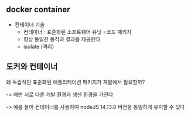 ## docker container

- 컨테이너 기술
  - 컨테이너 : 표준화된 소프트웨어 유닛 =코드 패키지
  - 항상 동일한 동작과 결과를 제공한다
  - isolate (격리)





## 도커와 컨테이너

왜 독립적인 표준화된 애플리케이션 패키지가 개발에서 필요할까?

-> 매번 서로 다른 개발 환경과 생산 환경을 가진다

-> 예를 들어 컨테이너를 사용하여 nodeJS 14.13.0 버전을 동일하게 유지할 수 있다







